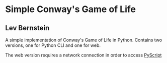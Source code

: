 # Simple Conway's Game of Life

## Lev Bernstein

A simple implementation of Conway's Game of Life in Python. Contains two versions, one for Python CLI and one for web.

The web version requires a network connection in order to access [PyScript](https://pyscript.net/)